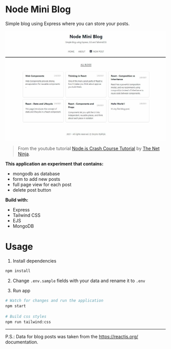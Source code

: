 # Node Mini Blog

Simple blog using Express where you can store your posts.

![node-mini-blog](https://raw.githubusercontent.com/ryuuto829/labs/master/_assets/node-mini-blog.jpg)

> From the youtube tutorial [Node.js Crash Course Tutorial](https://www.youtube.com/playlist?list=PL4cUxeGkcC9jsz4LDYc6kv3ymONOKxwBU) by [The Net Ninja](https://www.youtube.com/channel/UCW5YeuERMmlnqo4oq8vwUpg).

**This application an experiment that contains:**

- mongodb as database
- form to add new posts
- full page view for each post
- delete post button

**Build with:**

- Express
- Tailwind CSS
- EJS
- MongoDB

# Usage

1. Install dependencies

```bash
npm install
```

2. Change `.env.sample` fields with your data and rename it to `.env`

3. Run app

```bash
# Watch for changes and run the application
npm start

# Build css styles
npm run tailwind:css
```

---

P.S.: Data for blog posts was taken from the https://reactjs.org/ documentation.
